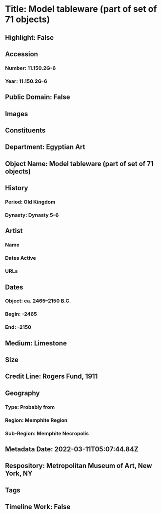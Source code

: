 # Title: Model tableware (part of set of 71 objects)
## Highlight: False
## Accession
### Number: 11.150.2G-6
### Year: 11.150.2G-6
## Public Domain: False
## Images
## Constituents
## Department: Egyptian Art
## Object Name: Model tableware (part of set of 71 objects)
## History
### Period: Old Kingdom
### Dynasty: Dynasty 5–6
## Artist
### Name
### Dates Active
### URLs
## Dates
### Object: ca. 2465–2150 B.C.
### Begin: -2465
### End: -2150
## Medium: Limestone
## Size
## Credit Line: Rogers Fund, 1911
## Geography
### Type: Probably from
### Region: Memphite Region
### Sub-Region: Memphite Necropolis
## Metadata Date: 2022-03-11T05:07:44.84Z
## Respository: Metropolitan Museum of Art, New York, NY
## Tags
## Timeline Work: False